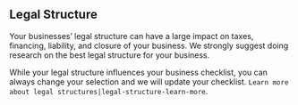 ---
---

## Legal Structure

Your businesses’ legal structure can have a large impact on taxes, financing, liability, and closure of your business. We strongly suggest doing research on the best legal structure for your business.

While your legal structure influences your business checklist, you can always change your selection and we will update your checklist. `Learn more about legal structures|legal-structure-learn-more`.
